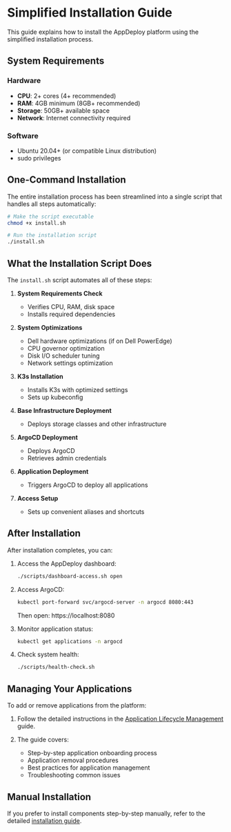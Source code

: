 # Simplified Installation Guide

This guide explains how to install the AppDeploy platform using the simplified installation process.

## System Requirements

### Hardware
- **CPU**: 2+ cores (4+ recommended)
- **RAM**: 4GB minimum (8GB+ recommended)
- **Storage**: 50GB+ available space
- **Network**: Internet connectivity required

### Software
- Ubuntu 20.04+ (or compatible Linux distribution)
- sudo privileges

## One-Command Installation

The entire installation process has been streamlined into a single script that handles all steps automatically:

```bash
# Make the script executable
chmod +x install.sh

# Run the installation script
./install.sh
```

## What the Installation Script Does

The `install.sh` script automates all of these steps:

1. **System Requirements Check**
   - Verifies CPU, RAM, disk space
   - Installs required dependencies

2. **System Optimizations**
   - Dell hardware optimizations (if on Dell PowerEdge)
   - CPU governor optimization
   - Disk I/O scheduler tuning
   - Network settings optimization

3. **K3s Installation**
   - Installs K3s with optimized settings
   - Sets up kubeconfig

4. **Base Infrastructure Deployment**
   - Deploys storage classes and other infrastructure

5. **ArgoCD Deployment**
   - Deploys ArgoCD
   - Retrieves admin credentials

6. **Application Deployment**
   - Triggers ArgoCD to deploy all applications

7. **Access Setup**
   - Sets up convenient aliases and shortcuts

## After Installation

After installation completes, you can:

1. Access the AppDeploy dashboard:
   ```bash
   ./scripts/dashboard-access.sh open
   ```

2. Access ArgoCD:
   ```bash
   kubectl port-forward svc/argocd-server -n argocd 8080:443
   ```
   Then open: https://localhost:8080

3. Monitor application status:
   ```bash
   kubectl get applications -n argocd
   ```

4. Check system health:
   ```bash
   ./scripts/health-check.sh
   ```

## Managing Your Applications

To add or remove applications from the platform:

1. Follow the detailed instructions in the [Application Lifecycle Management](application-lifecycle.md) guide.

2. The guide covers:
   - Step-by-step application onboarding process
   - Application removal procedures
   - Best practices for application management
   - Troubleshooting common issues

## Manual Installation

If you prefer to install components step-by-step manually, refer to the detailed [installation guide](installation.md).
